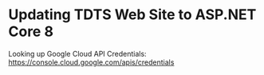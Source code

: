 # Updating TDTS Web Site to ASP.NET Core 8

Looking up Google Cloud API Credentials: https://console.cloud.google.com/apis/credentials



